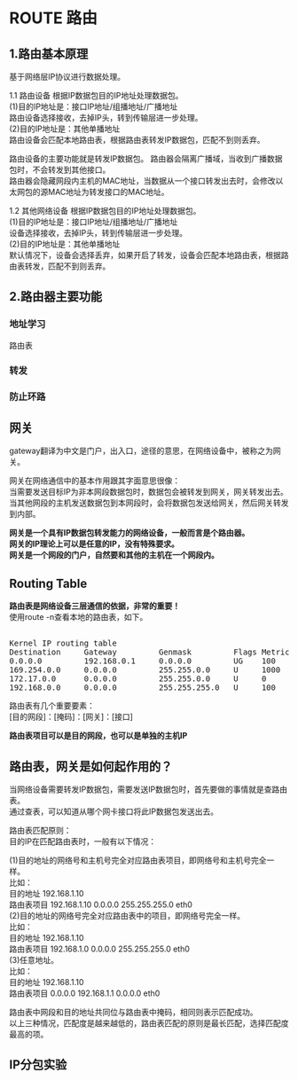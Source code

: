 # ROUTE 路由             
  
## 1.路由基本原理  
基于网络层IP协议进行数据处理。    
  
1.1 路由设备
根据IP数据包目的IP地址处理数据包。  
(1)目的IP地址是：接口IP地址/组播地址/广播地址  
   路由设备选择接收，去掉IP头，转到传输层进一步处理。  
(2)目的IP地址是：其他单播地址  
   路由设备会匹配本地路由表，根据路由表转发IP数据包，匹配不到则丢弃。 

路由设备的主要功能就是转发IP数据包。
路由器会隔离广播域，当收到广播数据包时，不会转发到其他接口。  
路由器会隐藏网段内主机的MAC地址，当数据从一个接口转发出去时，会修改以太网包的源MAC地址为转发接口的MAC地址。    
  
1.2 其他网络设备
根据IP数据包目的IP地址处理数据包。  
(1)目的IP地址是：接口IP地址/组播地址/广播地址  
   设备选择接收，去掉IP头，转到传输层进一步处理。  
(2)目的IP地址是：其他单播地址  
   默认情况下，设备会选择丢弃，如果开启了转发，设备会匹配本地路由表，根据路由表转发，匹配不到则丢弃。 


## 2.路由器主要功能    
  
### 地址学习
路由表

### 转发

### 防止环路
    
## 网关    
gateway翻译为中文是门户，出入口，途径的意思，在网络设备中，被称之为网关。        
      
网关在网络通信中的基本作用跟其字面意思很像：        
当需要发送目标IP为非本网段数据包时，数据包会被转发到网关，网关转发出去。        
当其他网段的主机发送数据包到本网段时，会将数据包发送给网关，然后网关转发到内部。        
      
**网关是一个具有IP数据包转发能力的网络设备，一般而言是个路由器。**      
**网关的IP理论上可以是任意的IP，没有特殊要求。**      
**网关是一个网段的门户，自然要和其他的主机在一个网段内。**      
        

## Routing Table
**路由表是网络设备三层通信的依据，非常的重要！**        
使用route -n查看本地的路由表，如下。        
<pre>      
Kernel IP routing table        
Destination     Gateway         Genmask         Flags Metric Ref    Use Iface        
0.0.0.0         192.168.0.1     0.0.0.0         UG    100    0        0 eno1        
169.254.0.0     0.0.0.0         255.255.0.0     U     1000   0        0 eno1        
172.17.0.0      0.0.0.0         255.255.0.0     U     0      0        0 docker0        
192.168.0.0     0.0.0.0         255.255.255.0   U     100    0        0 eno1        
</pre>      
        
路由表有几个重要要素：        
[目的网段]：[掩码]：[网关]：[接口]        
      
**路由表项目可以是目的网段，也可以是单独的主机IP**      
      
## 路由表，网关是如何起作用的？      
当网络设备需要转发IP数据包，需要发送IP数据包时，首先要做的事情就是查路由表。        
通过查表，可以知道从哪个网卡接口将此IP数据包发送出去。        
      
路由表匹配原则：      
目的IP在匹配路由表时，一般有以下情况：      
      
(1)目的地址的网络号和主机号完全对应路由表项目，即网络号和主机号完全一样。      
比如：      
   目的地址    192.168.1.10      
   路由表项目  192.168.1.10  0.0.0.0  255.255.255.0 eth0      
(2)目的地址的网络号完全对应路由表中的项目，即网络号完全一样。      
比如：      
   目的地址    192.168.1.10      
   路由表项目  192.168.1.0   0.0.0.0  255.255.255.0 eth0      
(3)任意地址。      
比如：      
   目的地址    192.168.1.10      
   路由表项目  0.0.0.0  192.168.1.1  0.0.0.0  eth0      
      
路由表中网段和目的地址共同位与路由表中掩码，相同则表示匹配成功。      
以上三种情况，匹配度是越来越低的，路由表匹配的原则是最长匹配，选择匹配度最高的项。      
    
    
## IP分包实验    
